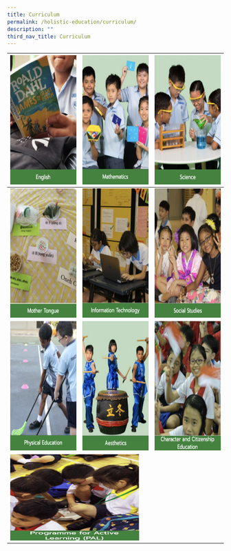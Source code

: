 ```yaml
---
title: Curriculum
permalink: /holistic-education/curriculum/
description: ""
third_nav_title: Curriculum
---
```


<table>
<thead>
  <tr>
    <th><img src="/images/English.jpg" alt="English" width="400" height="300"></th>
    <th><img src="/images/Mathematics.jpg" alt="Mathematics" width="400" height="300"></th>
    <th><img src="/images/Science.jpg" alt="Science" width="400" height="300"></th>
  </tr>
</thead>
<tbody>
  <tr>
    <td><img src="/images/Mother%20Tongue.jpg" alt="Mother Tongue" width="400" height="300"></td>
    <td><img src="/images/Information%20Technology.jpg" alt="Information Technology" width="400" height="300"></td>
    <td><img src="/images/Social%20Studies.jpg" alt="Social Studies" width="400" height="300"></td>
  </tr>
  <tr>
    <td><img src="/images/Physical%20Education.jpg" alt="Physical Education" width="400" height="300"></td>
    <td><img src="/images/Aesthetics.jpg" alt="Aesthetics" width="400" height="300"></td>
    <td><img src="/images/CCE.jpg" alt="Character and Citizenship Education" width="400" height="300"></td>
  </tr>
  <tr>
    <td colspan="3"><img src="/images/Programme%20for%20Active%20Learning.jpg" alt="Programme for Active Learning" width="300" height="200"></td>
  </tr>
</tbody>
</table>